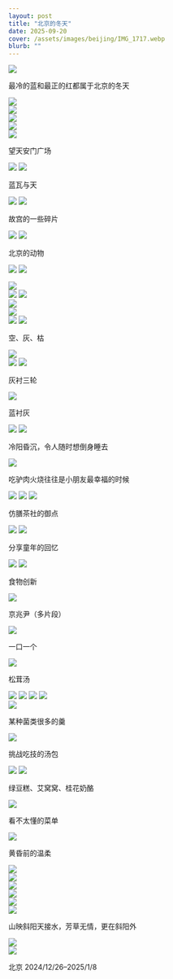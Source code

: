 ```yaml
---
layout: post
title: "北京的冬天"
date: 2025-09-20
cover: /assets/images/beijing/IMG_1717.webp
blurb: ""
---
```


<div class="carousel-container">
    <a class="prev"></a>
    <div class="carousel-inner">
    <div class="carousel-track">
        <div class="carousel-slide">
            <img src="/assets/images/beijing/IMG_1659.webp">
            <p class="caption"> 最冷的蓝和最正的红都属于北京的冬天 </p>
        </div>
        <div class="carousel-slide">
            <img src="/assets/images/beijing/IMG_1599.webp">
        </div>
        <div class="carousel-slide">
            <img src="/assets/images/beijing/IMG_1823.webp">
        </div>
        <div class="carousel-slide">
            <img src="/assets/images/beijing/IMG_1632.webp">
        </div>
        <div class="carousel-slide">
            <img src="/assets/images/beijing/IMG_9989.webp">
        </div>
        <div class="carousel-slide">
            <img src="/assets/images/beijing/leo.webp">
            <p class="caption"> 望天安门广场 </p>
        </div>
        <div class="carousel-slide">
            <div class="photo-row">
                <img src="/assets/images/beijing/IMG_2416.webp">
                <img src="/assets/images/beijing/IMG_9995.webp ">
            </div>
            <p class="caption"> 蓝瓦与天 </p>
        </div>
        <div class="carousel-slide">
            <div class="photo-row">
                <img src="/assets/images/beijing/IMG_5002.webp">
                <img src="/assets/images/beijing/IMG_1625.webp">
            </div>
            <p class="caption"> 故宫的一些碎片 </p>
        </div>
    </div>
    </div>
    <a class="next"></a>
</div>
<!-- 
<div class="carousel-container">
    <div class="carousel-track">
        <div class="carousel-slide">
            <div class="photo-row">
                <img src="/assets/images/beijing/IMG_2416.webp">
                <img src="/assets/images/beijing/IMG_9995.webp ">
            </div>
            <p class="caption"> 蓝瓦与天 </p>
        </div>
    </div>
    </div>
    <a class="next"></a>
</div> -->

<!-- <div class="carousel-container">
    <div class="carousel-track">
        <div class="carousel-slide">
            <img src="/assets/images/beijing/IMG_2349.webp">
            <p class="caption"> 空、灰、枯 </p>
        </div>
        <div class="carousel-slide">
            <img src="/assets/images/beijing/IMG_9976.webp ">
        </div>
        <div class="carousel-slide">
            <img src="/assets/images/beijing/IMG_1708.webp ">
        </div>
    </div>
    </div>
    <a class="next"></a>
</div> -->

<div class="carousel-container">
    <a class="prev"></a>
    <div class="carousel-inner">
    <div class="carousel-track">
        <div class="carousel-slide">
            <div class="photo-row">
                <img src="/assets/images/beijing/IMG_9934.webp">
                <img src="/assets/images/beijing/IMG_1592.webp">
            </div>
            <p class="caption"> 北京的动物 </p>
        </div>
        <div class="carousel-slide">
            <div class="photo-row">
                <img src="/assets/images/beijing/IMG_1608.webp">
                <img src="/assets/images/beijing/IMG_1810.webp">
            </div>
            <p class="caption"> </p>
        </div>
        <div class="carousel-slide">
            <img src="/assets/images/beijing/IMG_2388.webp">
        </div>
        <div class="carousel-slide">
            <div class="photo-row">
                <img src="/assets/images/beijing/IMG_1614.webp">
                <img src="/assets/images/beijing/IMG_2016.webp">
            </div>
        </div>
        <div class="carousel-slide">
            <img src="/assets/images/beijing/IMG_1874.webp">
        </div>
        <div class="carousel-slide">
            <img src="/assets/images/beijing/IMG_1838.webp">
        </div>
    </div>
    </div>
    <a class="next"></a>
</div>



<div class="carousel-container">
    <a class="prev"></a>
    <div class="carousel-inner">
    <div class="carousel-track">
        <!-- <div class="carousel-slide">
            <div class="photo-row">
                <img src="/assets/images/beijing/IMG_1919.webp">
                <img src="/assets/images/beijing/IMG_1926.webp">
            </div>
            <p class="caption"> 人民大会堂 </p>
        </div> -->
        <div class="carousel-slide">
            <div class="photo-row">
                <img src="/assets/images/beijing/IMG_2349.webp">
                <!-- <img src="/assets/images/beijing/IMG_9976.webp "> -->
                <img src="/assets/images/beijing/IMG_1708.webp ">
            </div>
            <p class="caption"> 空、灰、枯 </p>
        </div>
        <div class="carousel-slide">
            <img src="/assets/images/beijing/IMG_1717.webp">
        </div>
        <div class="carousel-slide">
            <div class="photo-row">
                <img src="/assets/images/beijing/IMG_2105.webp">
                <img src="/assets/images/beijing/IMG_2035.webp">
            </div>
            <p class="caption"> 灰衬三轮 </p>
        </div>
        <div class="carousel-slide">
            <img src="/assets/images/beijing/IMG_2275.webp ">
            <p class="caption"> 蓝衬灰 </p>
        </div>
        <div class="carousel-slide">
            <div class="photo-row">
                <img src="/assets/images/beijing/IMG_2252.webp">
                <img src="/assets/images/beijing/IMG_0995.webp">
            </div>
            <p class="caption"> 冷阳昏沉，令人随时想倒身睡去</p>
        </div>
        <div class="carousel-slide">
            <img src="/assets/images/beijing/IMG_4997.webp">
            <p class="caption"> 吃驴肉火烧往往是小朋友最幸福的时候</p>
        </div>
    </div>
    </div>
    <a class="next"></a>
</div>
<!-- 
<div class="carousel-container">
    <div class="carousel-track">
        <div class="carousel-slide">
            <img src="/assets/images/beijing/IMG_2252.webp ">
            <p class="caption"> 冬天的长城也很应景 </p>
        </div>
        <div class="carousel-slide">
            <img src="/assets/images/beijing/IMG_2275.webp ">
        </div>
        <div class="carousel-slide">
            <img src="/assets/images/beijing/IMG_0995.webp">
            <p class="caption"> 冷阳昏沉，让人随时想倒身睡去</p>
        </div>
        <div class="carousel-slide">
            <img src="/assets/images/beijing/IMG_4997.webp">
            <p class="caption"> 吃驴肉火烧往往是小朋友最幸福的时候</p>
        </div>
    </div>
    </div>
    <a class="next"></a>
</div> -->

<div class="carousel-container">
    <a class="prev"></a>
    <div class="carousel-inner">
    <div class="carousel-track">
        <div class="carousel-slide">
            <div class="photo-row">
                <img src="/assets/images/beijing/IMG_2441.webp">
                <img src="/assets/images/beijing/IMG_2438.webp">
                <img src="/assets/images/beijing/IMG_2444.webp">
            </div>
            <p class="caption"> 仿膳茶社的御点 </p>
        </div>
        <div class="carousel-slide">
            <div class="photo-row">
                <img src="/assets/images/beijing/IMG_2334.webp">
                <img src="/assets/images/beijing/IMG_2289.webp">
            </div>
            <p class="caption"> 分享童年的回忆 </p>
        </div>
        <div class="carousel-slide">
            <div class="photo-row">
                <img src="/assets/images/beijing/IMG_1968.webp">
                <img src="/assets/images/beijing/IMG_1971.webp">
            </div>
            <p class="caption"> 食物创新 </p>
        </div>
        <div class="carousel-slide">
            <img src="/assets/images/beijing/IMG_2110.webp">
            <p class="caption"> 京兆尹（多片段） </p>
        </div>
        <div class="carousel-slide">
            <img src="/assets/images/beijing/IMG_2125.webp">
            <p class="caption"> 一口一个 </p>
        </div>
        <div class="carousel-slide">
            <img src="/assets/images/beijing/IMG_2126.webp">
            <p class="caption"> 松茸汤 </p>
        </div>
        <div class="carousel-slide">
            <div class="photo-row">
                <img src="/assets/images/beijing/IMG_2127.webp">
                <img src="/assets/images/beijing/IMG_2129.webp">
                <img src="/assets/images/beijing/IMG_2134.webp">
                <img src="/assets/images/beijing/IMG_2136.webp">
            </div>
        </div>
        <div class="carousel-slide">
            <img src="/assets/images/beijing/IMG_2131.webp">
            <p class="caption"> 某种菌类很多的羹 </p>
        </div>
        <div class="carousel-slide">
            <img src="/assets/images/beijing/IMG_2138.webp">
            <p class="caption"> 挑战吃技的汤包 </p>
        </div>
        <div class="carousel-slide">
            <div class="photo-row">
                <img src="/assets/images/beijing/IMG_2146.webp">
                <img src="/assets/images/beijing/IMG_2147.webp">
            </div>
            <p class="caption"> 绿豆糕、艾窝窝、桂花奶酪 </p>
        </div>
        <div class="carousel-slide">
            <img src="/assets/images/beijing/IMG_2117.webp">
            <p class="caption"> 看不太懂的菜单 </p>
        </div>
    </div>
    </div>
    <a class="next"></a>
</div>

<div class="carousel-container">
    <a class="prev"></a>
    <div class="carousel-inner">
    <div class="carousel-track">
        <div class="carousel-slide">
            <img src="/assets/images/beijing/IMG_1857.webp">
            <p class="caption"> 黄昏前的温柔 </p>
        </div>
        <div class="carousel-slide">
            <img src="/assets/images/beijing/IMG_1877.webp">
        </div>
        <div class="carousel-slide">
            <img src="/assets/images/beijing/IMG_6539.webp">
        </div>
        <div class="carousel-slide">
            <img src="/assets/images/beijing/IMG_2171.webp">
        </div>
        <div class="carousel-slide">
            <img src="/assets/images/beijing/X.webp ">
        </div>
        <div class="carousel-slide">
            <img src="/assets/images/beijing/IMG_1845.webp ">
        </div>
    </div>
    </div>
    <a class="next"></a>
</div>

<div class="carousel-container">
    <a class="prev"></a>
    <div class="carousel-inner">
    <div class="carousel-track">
        <div class="carousel-slide">
            <img src="/assets/images/beijing/IMG_1863.webp">
            <p class="caption"> 山映斜阳天接水，芳草无情，更在斜阳外 </p>
        </div>
        <div class="carousel-slide">
            <img src="/assets/images/beijing/IMG_1829.webp ">
        </div>
        <div class="carousel-slide">
            <img src="/assets/images/beijing/IMG_1880.webp ">
        </div>
    </div>
    </div>
    <a class="next"></a>
</div>

<!-- <div class="carousel-container">
    <div class="carousel-track">
        <div class="carousel-slide">
            <img src="/assets/images/beijing/IMG_2110.webp">
            <p class="caption"> 京兆尹（多片段） </p>
        </div>
        <div class="carousel-slide">
            <img src="/assets/images/beijing/IMG_2125.webp">
            <p class="caption"> 一口一个 </p>
        </div>
        <div class="carousel-slide">
            <img src="/assets/images/beijing/IMG_2126.webp">
            <p class="caption"> 松茸汤 </p>
        </div>
        <div class="carousel-slide">
            <div class="photo-row">
                <img src="/assets/images/beijing/IMG_2127.webp">
                <img src="/assets/images/beijing/IMG_2129.webp">
                <img src="/assets/images/beijing/IMG_2134.webp">
                <img src="/assets/images/beijing/IMG_2136.webp">
            </div>
        </div>
        <div class="carousel-slide">
            <img src="/assets/images/beijing/IMG_2131.webp">
            <p class="caption"> 某种菌类很多的羹 </p>
        </div>
        <div class="carousel-slide">
            <img src="/assets/images/beijing/IMG_2138.webp">
            <p class="caption"> 挑战吃技的汤包 </p>
        </div>
        <div class="carousel-slide">
            <div class="photo-row">
                <img src="/assets/images/beijing/IMG_2146.webp">
                <img src="/assets/images/beijing/IMG_2147.webp">
            </div>
            <p class="caption"> 绿豆糕、艾窝窝、桂花奶酪 </p>
        </div>
        <div class="carousel-slide">
            <img src="/assets/images/beijing/IMG_2117.webp">
        </div>
    </div>
    </div>
    <a class="next"></a>
</div>
 -->
北京 2024/12/26–2025/1/8